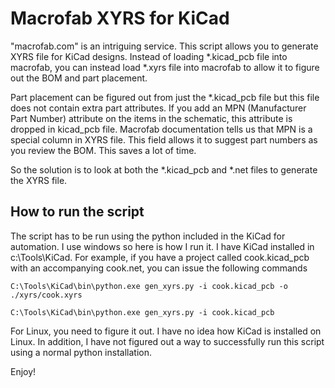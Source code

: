 # Macrofab XYRS for KiCad

"macrofab.com" is an intriguing service. This script allows you to generate XYRS file
for KiCad designs. Instead of loading *.kicad_pcb file into macrofab, you can instead 
load *.xyrs file into macrofab to allow it to figure out the BOM and part placement.

Part placement can be figured out from just the *.kicad_pcb file but this file does not contain
extra part attributes. If you add an MPN (Manufacturer Part Number) attribute on the items in the
schematic, this attribute is dropped in kicad_pcb file. Macrofab documentation tells us that
MPN is a special column in XYRS file. This field allows it to suggest part numbers as you review
the BOM. This saves a lot of time.

So the solution is to look at both the *.kicad_pcb and *.net files to generate the XYRS file.


## How to run the script

The script has to be run using the python included in the KiCad for automation. I use windows so here
is how I run it. I have KiCad installed in c:\Tools\KiCad. For example, if you have a project called
cook.kicad_pcb with an accompanying cook.net, you can issue the following commands

```
C:\Tools\KiCad\bin\python.exe gen_xyrs.py -i cook.kicad_pcb -o ./xyrs/cook.xyrs

C:\Tools\KiCad\bin\python.exe gen_xyrs.py -i cook.kicad_pcb
```

For Linux, you need to figure it out. I have no idea how KiCad is installed on Linux. In addition, I have
not figured out a way to successfully run this script using a normal python installation.


Enjoy!